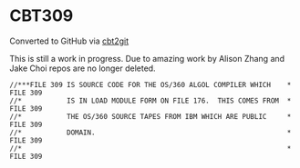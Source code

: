 # CBT309
Converted to GitHub via [cbt2git](https://github.com/wizardofzos/cbt2git)

This is still a work in progress. 
Due to amazing work by Alison Zhang and Jake Choi repos are no longer deleted.

```
//***FILE 309 IS SOURCE CODE FOR THE OS/360 ALGOL COMPILER WHICH    *   FILE 309
//*           IS IN LOAD MODULE FORM ON FILE 176.  THIS COMES FROM  *   FILE 309
//*           THE OS/360 SOURCE TAPES FROM IBM WHICH ARE PUBLIC     *   FILE 309
//*           DOMAIN.                                               *   FILE 309
//*                                                                 *   FILE 309
```
